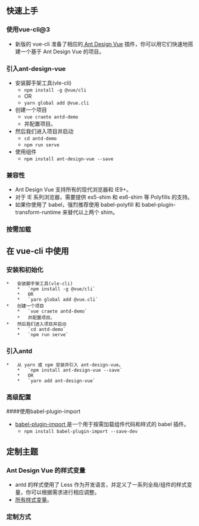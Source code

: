 ##	快速上手

###	使用vue-cli@3
*	新版的 vue-cli 准备了相应的[ Ant Design Vue](https://github.com/vueComponent/vue-cli-plugin-ant-design) 插件，你可以用它们快速地搭建一个基于 Ant Design Vue 的项目。

###	引入ant-design-vue
*	安装脚手架工具(vle-cli)
	*	`npm install -g @vue/cli`
	*	OR
	*	`yarn global add @vue.cli`
*	创建一个项目
	*	`vue craete antd-demo`
	*	并配置项目。
*	然后我们进入项目并启动
	*	`cd antd-demo`
	*	`npm run serve`
*	使用组件
	*	`npm install ant-design-vue --save`

###	兼容性
*	Ant Design Vue 支持所有的现代浏览器和 IE9+。
*	对于 IE 系列浏览器，需要提供 es5-shim 和 es6-shim 等 Polyfills 的支持。
*	如果你使用了 babel，强烈推荐使用 babel-polyfill 和 babel-plugin-transform-runtime 来替代以上两个 shim。

###	按需加载


##	在 vue-cli 中使用

###	安装和初始化
	*	安装脚手架工具(vle-cli)
		*	`npm install -g @vue/cli`
		*	OR
		*	`yarn global add @vue.cli`
	*	创建一个项目
		*	`vue craete antd-demo`
		*	并配置项目。
	*	然后我们进入项目并启动
		*	`cd antd-demo`
		*	`npm run serve`
###	引入antd
	*	从 yarn 或 npm 安装并引入 ant-design-vue。
		*	`npm install ant-design-vue --save`
		*	OR
		*	`yarn add ant-design-vue`
###	高级配置
####使用babel-plugin-import
*	[babel-plugin-import ](https://github.com/ant-design/babel-plugin-import)是一个用于按需加载组件代码和样式的 babel 插件。
	*	`npm install babel-plugin-import --save-dev`

##	定制主题
###	Ant Design Vue 的样式变量
*	antd 的样式使用了 Less 作为开发语言，并定义了一系列全局/组件的样式变量，你可以根据需求进行相应调整。
*	[所有样式变量](https://github.com/vueComponent/ant-design-vue/blob/master/components/style/themes/default.less)。

###	定制方式

